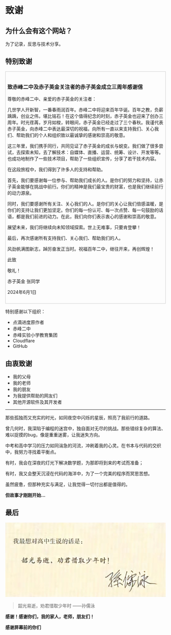 # 致谢

## 为什么会有这个网站？

为了记录，反思与技术分享。


## 特别致谢

<div class="border">

### 致赤峰二中及赤子英金关注者的赤子英金成立三周年感谢信

尊敬的赤峰二中、亲爱的赤子英金的关注者：

几世学人开新智，一番春雨润百年。赤峰二中将迎来百年华诞。百年之教，负薪踽踽，创业之伟，堪比铭石！在这个值得纪念的时刻，赤子英金也迎来了创办三周年。时光荏苒，岁月如梭，转眼间，赤子英金已经走过了三个春秋。我谨代表赤子英金，向赤峰二中表达最深切的祝福，向所有一直以来支持我们、关心我们、帮助我们的个人和组织致以最诚挚的感谢和崇高的敬意。

这三年里，我们携手同行，共同见证了赤子英金的成长与蜕变。我们做了很多尝试，去探索未知，去了解技术：自媒体、直播、运营、统筹、设计、开发等等。也成功地制作了一些技术项目，帮助了一些组织宣传，分享了若干技术内容。 

在这段旅程中，我们得到了许多人的支持和帮助。

首先，我们要感谢每一位参与、帮助我们成长的人。是你们的努力和坚持，让赤子英金能够在挑战中前行。你们的精神是我们最宝贵的财富，也是我们继续前行的动力源泉。

同时，我们要感谢所有关注、关心我们的人。是你们的关心让我们倍感温暖，是你们的支持让我们更加坚定。你们的每一份认可、每一次点赞、每一句鼓励的话语，都是我们前进的动力。在此，我们向你们表示衷心的感谢和崇高的敬意。

展望未来，我们将继续向未知领域探索。世上无难事，只要肯登攀！

最后，再次感谢所有支持我们、关心我们、帮助我们的人。 

风劲帆满图新志，踔厉奋发正当时。祝福百年二中，继往开来，再创辉煌！


此致

敬礼！

赤子英金  张同学

2024年6月1日



</div>

特别感谢以下组织：

- 点滴进度原作者
- 赤峰二中
- 赤峰实验小学教育集团
- Cloudflare
- GitHub
## 由衷致谢

- 我的父母
- 我的老师
- 我的朋友
- 为我提供帮助的网友们
- 其他开源软件及其开发者


---

那些孤独而又充实的时光，如同夜空中闪烁的星辰，照亮了我前行的道路。

曾几何时，我深陷于编程的迷宫中，独自面对无尽的挑战。那些错综复杂的算法、难以捉摸的bug，像是重重迷雾，让我迷失方向。

中考和高中学习的压力如同湍急的河流，冲刷着我的心灵。在书本与代码的交织中，我努力寻找着平衡点。

有时，我会在深夜的灯光下解决数学题，为那即将到来的考试而准备；

有时，我又会整天沉浸在代码的海洋中，为了一个完美的程序而冥思苦想。

虽然疲惫，但那种充实与满足，让我觉得一切付出都是值得的。

**但故事才刚刚开始...**

## 最后

![Image](/images/about/Screenshot_20240501_223216.jpg)

> 韶光易逝，劝君惜取少年时
> ——孙儒泳


**感谢！感谢你们，我的家人，老师，朋友们！**

**感谢屏幕前的你们**




<style>

  .border {
    border: 1px solid #ccc;
    padding: 12px .4em;
    margin: 10px 0;
  }

</style>